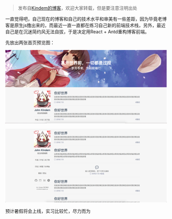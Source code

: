 > 发布自[Kindem的博客](http://www.kindemh.cn/)，欢迎大家转载，但是要注意注明出处

一直觉得吧，自己现在的博客和自己的技术水平和审美有一些差距，因为毕竟老博客是原生js撸出来的，而最近一直一直都在练习自己新的前端技术栈，另外，最近自己是在沉迷简约风无法自拔，于是决定用React + Antd重构博客前端。

先放出两张首页预览图：

![新博客前端首页预览1](../../img/2018/8/8-1-0.png)

![新版博客前端首页预览2](../../img/2018/8/8-1-1.png)

预计暑假将会上线，实习比较忙，尽力而为
